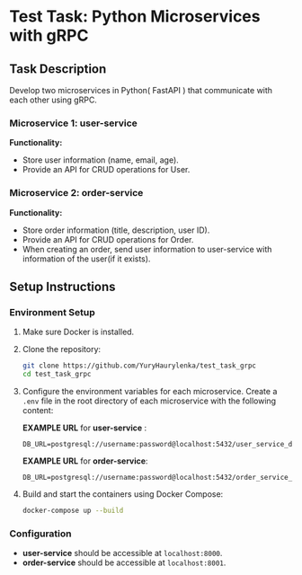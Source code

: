 # Test Task: Python Microservices with gRPC

## Task Description

Develop two microservices in Python( FastAPI ) that communicate with each other using gRPC.

### Microservice 1: user-service

**Functionality:**
- Store user information (name, email, age).
- Provide an API for CRUD operations for User.

### Microservice 2: order-service

**Functionality:**

- Store order information (title, description, user ID).
- Provide an API for CRUD operations for Order.
- When creating an order, send user information to user-service with information of the user(if it exists).

## Setup Instructions

### Environment Setup

1. Make sure Docker is installed.

2. Clone the repository:
    ```sh
    git clone https://github.com/YuryHaurylenka/test_task_grpc
    cd test_task_grpc
    ```
3. Configure the environment variables for each microservice. Create a `.env` file in the root directory of each microservice with the following content:

   **EXAMPLE URL** for **user-service** :
    ```env
    DB_URL=postgresql://username:password@localhost:5432/user_service_db
    ```

   **EXAMPLE URL** for **order-service**:
    ```env
    DB_URL=postgresql://username:password@localhost:5432/order_service_db
    ```

4. Build and start the containers using Docker Compose:
    ```sh
    docker-compose up --build
    ```

### Configuration

- **user-service** should be accessible at `localhost:8000`.
- **order-service** should be accessible at `localhost:8001`.


